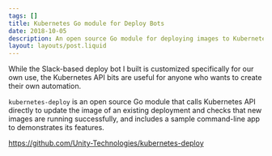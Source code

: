 ```yaml
---
tags: []
title: Kubernetes Go module for Deploy Bots
date: 2018-10-05
description: An open source Go module for deploying images to Kubernetes and checking their status.
layout: layouts/post.liquid
---
```



While the Slack-based deploy bot I built is customized specifically for our own use, the Kubernetes API bits are useful for anyone who wants to create their own automation.

`kubernetes-deploy` is an open source Go module that calls Kubernetes API directly to update the image of an existing deployment and checks that new images are running successfully, and includes a sample command-line app to demonstrates its features.

<https://github.com/Unity-Technologies/kubernetes-deploy>
